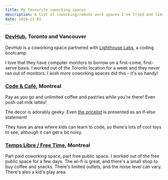 ```yaml
---
title: My favourite coworking spaces
description: A list of coworking/remote work spaces I've tried and liked.
date: 2019-11-01
---
```


### [DevHub](https://www.devhub.ca/), Toronto and Vancouver
DevHub is a coworking space partnered with [Lighthouse Labs](https://www.lighthouselabs.ca/), a coding bootcamp.

I love that they have computer monitors to borrow on a first-come, first-serve basis. I worked out of the Toronto location for a week and they never ran out of monitors. I wish more coworking spaces did this - it's so handy!

### [Code & Café](https://www.codecafe.cafe/), Montreal
Pay as you go and unlimited coffee and pastries while you're there! Even posh oat milk lattés!

The decor is adorably geeky. Even [the pricelist](https://www.codecafe.cafe/tarifs/) is presented as an if-else statement!

They have an area where kids can learn to code, so there's lots of cool toys to see, although it can get a bit noisy.

### [Temps Libre / Free Time](https://tempslibre.coop/), Montreal
Part paid coworking space, part free public space. I worked out of the free public space for a few days. The wi-fi is great, and there's a small shop to buy coffee and snacks. There's limited outlets, and the noise level can vary. There's also a kid's play area.
